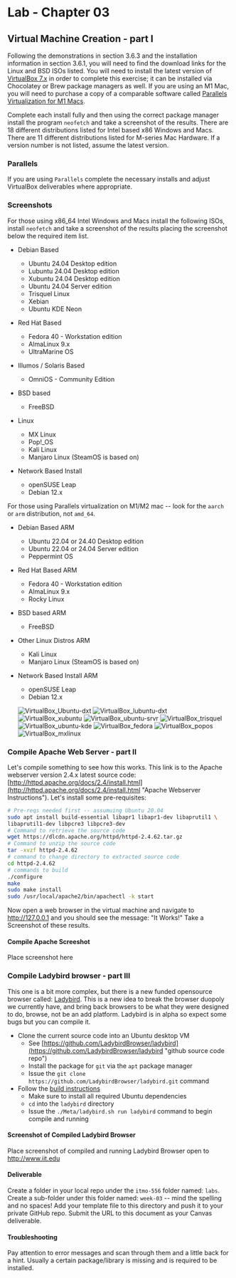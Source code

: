 # Lab - Chapter 03

## Virtual Machine Creation - part I

Following the demonstrations in section 3.6.3 and the installation information in section 3.6.1, you will need to find the download links for the Linux and BSD ISOs listed. You will need to install the latest version of [VirtualBox 7.x](https://virtualbox.org "VirtualBox Download site") in order to complete this exercise; it can be installed via Chocolatey or Brew package managers as well. If you are using an M1 Mac, you will need to purchase a copy of a comparable software called [Parallels Virtualization for M1 Macs](https://www.parallels.com/ "Parallels virtualization for M1 Mac").

Complete each install fully and then using the correct package manager install the program `neofetch` and take a screenshot of the results. There are 18 different distributions listed for Intel based x86 Windows and Macs. There are 11 different distributions listed for M-series Mac Hardware. If a version number is not listed, assume the latest version.

### Parallels

If you are using `Parallels` complete the necessary installs and adjust VirtualBox deliverables where appropriate.

### Screenshots

For those using x86_64 Intel Windows and Macs install the following ISOs, install `neofetch` and take a screenshot of the results placing the screenshot below the required item list.

* Debian Based
  * Ubuntu 24.04 Desktop edition
  * Lubuntu 24.04 Desktop edition
  * Xubuntu 24.04 Desktop edition
  * Ubuntu 24.04 Server edition
  * Trisquel Linux
  * Xebian
  * Ubuntu KDE Neon

* Red Hat Based
  * Fedora 40 - Workstation edition
  * AlmaLinux 9.x
  * UltraMarine OS

* Illumos / Solaris Based
  * OmniOS - Community Edition

* BSD based
  * FreeBSD

* Linux
  * MX Linux
  * Pop!_OS
  * Kali Linux
  * Manjaro Linux (SteamOS is based on)

* Network Based Install
  * openSUSE Leap
  * Debian 12.x

For those using Parallels virtualization on M1/M2 mac -- look for the `aarch` or `arm` distribution, not `amd_64`.

* Debian Based ARM
  * Ubuntu 22.04 or 24.40 Desktop edition
  * Ubuntu 22.04 or 24.04 Server edition
  * Peppermint OS

* Red Hat Based ARM
  * Fedora 40 - Workstation edition 
  * AlmaLinux 9.x 
  * Rocky Linux

* BSD based ARM
  * FreeBSD

* Other Linux Distros ARM
  * Kali Linux
  * Manjaro Linux (SteamOS is based on)

* Network Based Install ARM
  * openSUSE Leap
  * Debian 12.x

  ![*VirtualBox_Ubuntu-dxt*](./Screenshots/VirtualBox_Ubuntu-dxt.png "VirtualBox_Ubuntu-dxt")
  ![*VirtualBox_lubuntu-dxt*](./Screenshots/VirtualBox_lubuntu-dxt.png "VirtualBox_lubuntu-dxt")
  ![*VirtualBox_xubuntu*](./Screenshots/VirtualBox_xubuntu.png "VirtualBox_xubuntu")
  ![*VirtualBox_ubuntu-srvr*](./Screenshots/VirtualBox_ubuntu-srvr.png "VirtualBox_ubuntu-srvr")
  ![*VirtualBox_trisquel*](./Screenshots/VirtualBox_trisquel.png "VirtualBox_trisquel-dxt")
  ![*VirtualBox_ubuntu-kde*](./Screenshots/VirtualBox_ubuntu-kde.png "VirtualBox_ubuntu-kde")
  ![*VirtualBox_fedora*](./Screenshots/VirtualBox_fedora.png "VirtualBox_fedora")
  ![*VirtualBox_popos*](./Screenshots/VirtualBox_popos.png "VirtualBox_popos")
  ![*VirtualBox_mxlinux*](./Screenshots/VirtualBox_mxlinux.png "VirtualBox_mxlinux")
### Compile Apache Web Server - part II

Let's compile something to see how this works. This link is to the Apache webserver version 2.4.x latest source code: [http://httpd.apache.org/docs/2.4/install.html](http://httpd.apache.org/docs/2.4/install.html "Apache Webserver Instructions"). Let's install some pre-requisites:

```bash
# Pre-reqs needed first -- assumuing Ubuntu 20.04
sudo apt install build-essential libapr1 libapr1-dev libaprutil1 \
libaprutil1-dev libpcre3 libpcre3-dev
# Command to retrieve the source code
wget https://dlcdn.apache.org/httpd/httpd-2.4.62.tar.gz
# Command to unzip the source code
tar -xvzf httpd-2.4.62
# command to change directory to extracted source code
cd httpd-2.4.62
# commands to build
./configure
make
sudo make install
sudo /usr/local/apache2/bin/apachectl -k start
```

Now open a web browser in the virtual machine and navigate to http://127.0.0.1 and you should see the message: "It Works!" Take a Screenshot of these results.

#### Compile Apache Screeshot

Place screenshot here

### Compile Ladybird browser - part III

This one is a bit more complex, but there is a new funded opensource browser called: [Ladybird](https://ladybird.org/ "ladybird browser site"). This is a new idea to break the browser duopoly we currently have, and bring back browsers to be what they were designed to do, browse, not be an add platform. Ladybird is in alpha so expect some bugs but you can compile it.

* Clone the current source code into an Ubuntu desktop VM
  * See [https://github.com/LadybirdBrowser/ladybird](https://github.com/LadybirdBrowser/ladybird "github source code repo")
  * Install the package for `git` via the `apt` package manager
  * Issue the `git clone https://github.com/LadybirdBrowser/ladybird.git` command
* Follow the [build instructions](https://github.com/LadybirdBrowser/ladybird/blob/master/Documentation/BuildInstructionsLadybird.md "ladybird browser build instructions")
  * Make sure to install all required Ubuntu dependencies
  * `cd` into the `ladybird` directory
  * Issue the `./Meta/ladybird.sh run ladybird` command to begin compile and running

#### Screenshot of Compiled Ladybird Browser

Place screenshot of compiled and running Ladybird Browser open to http://www.iit.edu

#### Deliverable

Create a folder in your local repo under the `itmo-556` folder named: `labs`. Create a sub-folder under this folder named: `week-03` -- mind the spelling and no spaces! Add your template file to this directory and push it to your private GitHub repo. Submit the URL to this document as your Canvas deliverable.

#### Troubleshooting

Pay attention to error messages and scan through them and a little back for a hint. Usually a certain package/library is missing and is required to be installed.
